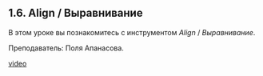 ## 1.6. Align / Выравнивание

В этом уроке вы познакомитесь с инструментом *Align* / *Выравнивание*. 

Преподаватель: Поля Апанасова.

[video](https://player.softculture.cc/embed/PRT/PRT_54.18.09_L1-5_Align)